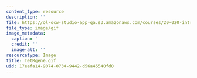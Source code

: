 ```yaml
---
content_type: resource
description: ''
file: https://ol-ocw-studio-app-qa.s3.amazonaws.com/courses/20-020-introduction-to-biological-engineering-design-spring-2009/17eafa14907407349442d56a45540fd0_TetRgene.gif
file_type: image/gif
image_metadata:
  caption: ''
  credit: ''
  image-alt: ''
resourcetype: Image
title: TetRgene.gif
uid: 17eafa14-9074-0734-9442-d56a45540fd0
---
```

